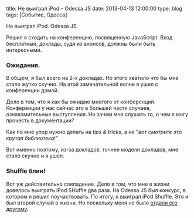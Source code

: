 title: Не выиграл iPod – Odessa JS
date: 2013-04-13 12:00:00
type: blog
tags: [Событие, Одесса]

Не выиграл iPod. Odessa JS. 

Решил я сходить на конференцию, посвященную JavaScript. Вход бесплатный, доклады, судя из анонсов, должны были быть интересными.

### Ожидания.

В общем, я был всего на 2-х докладах. Но этого хватило что бы мне стало жутко скучно. На этой замечательной волне я ушел с конференции домой. 

Дело в том, что я как бы ожидаю многого от конференций. Конференции у нас сейчас это в большей части случаев, ознакомительные выступления. Но зачем мне слушать то, о чем я могу прочесть в документации? 

Как по мне упор нужно делать на *tips & tricks*, а не "*вот смотрите это крутая библиотека*!"

Вот именно поэтому, из-за докладов, точнее модели докладов, мне стало скучно и я ушел.

### Shuffle блин!

Вот уж действительно совпадение. Дело в том, что мне в жизни довелось выиграть iPod SHuffle два раза. На Odessa JS был конкурс, в котором я решил поучаствовать. По итогу, я выиграл iPod Shuffle. Это и был второй случай в жизни. Но поскольку меня не было [отдали его другому](https://twitter.com/astralian/status/323083545985814529). 
